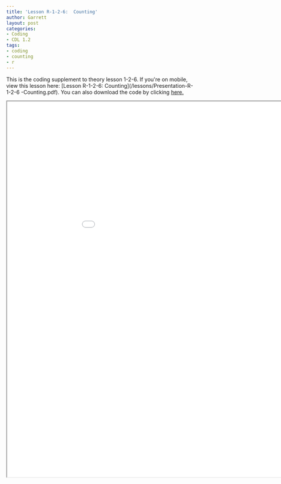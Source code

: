 ```yaml
---
title: 'Lesson R-1-2-6:  Counting'
author: Garrett
layout: post
categories:
- Coding
- CDL 1.2
tags:
- coding
- counting
- r
---
```


This is the coding supplement to theory lesson 1-2-6. If you're on mobile, view this lesson here: [Lesson R-1-2-6:  Counting](/lessons/Presentation-R-1-2-6 -Counting.pdf).  You can also download the code by clicking [here.](/code/R-1-2-6-Counting.R)

<iframe src="/lessons/Presentation-R-1-2-6 -Counting.pdf" width="1000" height="1000"> </iframe>